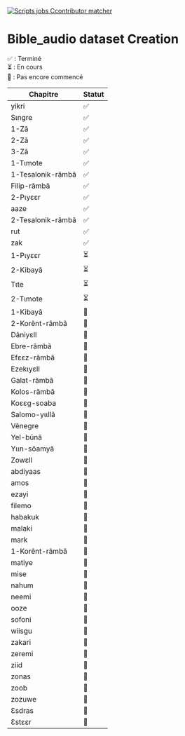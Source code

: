 
[![Scripts jobs Ccontributor matcher](https://github.com/sawadogosalif/audio_processing_playground/actions/workflows/job_excel_contributor_dataset.yaml/badge.svg)](https://github.com/sawadogosalif/audio_processing_playground/actions/workflows/job_excel_contributor_dataset.yaml)

#  Bible_audio dataset Creation



✅ : Terminé  
⏳ : En cours  
🔴 : Pas encore commencé  


| Chapitre              | Statut  |
|-----------------------|---------|
| yikri               | ✅       |
| Sɩngre              | ✅        |
| 1-Zã                 | ✅        |
| 2-Zã                 | ✅      |
| 3-Zã                 | ✅      |
| 1-Tɩmote             | ✅       |
| 1-Tesalonik-rãmbã    |   ✅    |
| Filip-rãmbã         | ✅      |
| 2-Pɩyɛɛr             | ✅      |
| aaze                | ✅      |
| 2-Tesalonik-rãmbã    | ✅    |
| rut                 | ✅      |
| zak                 | ✅      |
| 1-Pɩyɛɛr             | ⏳      |
| 2-Kibayã             | ⏳      |
| Tɩte                | ⏳      |
| 2-Tɩmote             | ⏳      |
| 1-Kibayã             | 🔴      |
| 2-Korẽnt-rãmbã       | 🔴      |
| Dãniyɛll            | 🔴      |
| Ebre-rãmbã           | 🔴      |
| Efɛɛz-rãmbã          | 🔴      |
| Ezekɩyɛll           | 🔴      |
| Galat-rãmbã         | 🔴      |
| Kolos-rãmbã         | 🔴      |
| Koɛɛg-soaba         | 🔴      |
| Salomo-yɩɩllã       | 🔴      |
| Vẽnegre             | 🔴      |
| Yel-bũnã            | 🔴      |
| Yɩɩn-sõamyã        | 🔴      |
| Zowɛll              | 🔴      |
| abdiyaas            | 🔴      |
| amos                | 🔴      |
| ezayi               | 🔴      |
| filemo              | 🔴      |
| habakuk             | 🔴      |
| malaki              | 🔴      |
| mark                | 🔴      |
| 1-Korẽnt-rãmbã       | 🔴      |
| matiye              | 🔴      |
| mise                | 🔴      |
| nahum               | 🔴      |
| neemi               | 🔴      |
| ooze                | 🔴      |
| sofoni              | 🔴      |
| wiisgu              | 🔴      |
| zakari              | 🔴      |
| zeremi              | 🔴      |
| ziid                | 🔴      |
| zonas               | 🔴      |
| zoob                | 🔴      |
| zozuwe              | 🔴      |
| Ɛsdras             | 🔴      |
| Ɛstɛɛr             | 🔴      |
